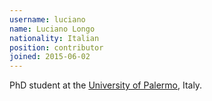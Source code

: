 ```yaml
---
username: luciano
name: Luciano Longo
nationality: Italian
position: contributor
joined: 2015-06-02
---
```

PhD student at the [University of Palermo](http://www.unipa.it/), Italy.
